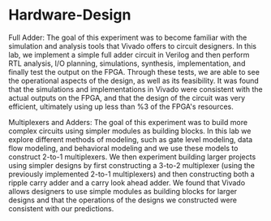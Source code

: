 # Hardware-Design

Full Adder: The goal of this experiment was to become familiar with the simulation and analysis tools that Vivado offers to circuit designers.  In this lab, we implement a simple full adder circuit in Verilog and then perform RTL analysis, I/O planning, simulations, synthesis, implementation, and finally test the output on the FPGA.  Through these tests, we are able to see the operational aspects of the design, as well as its feasibility.  It was found that the simulations and implementations in Vivado were consistent with the actual outputs on the FPGA, and that the design of the circuit was very efficient, ultimately using up less than %3 of the FPGA's resources.


Multiplexers and Adders: The goal of this experiment was to build more complex circuits using simpler modules as building blocks.  In this lab we explore different methods of modeling, such as gate level modeling, data flow modeling, and behavioral modeling and we use these models to construct 2-to-1 multiplexers.  We then experiment building larger projects using simpler designs by first constructing a 3-to-2 multiplexer (using the previously implemented 2-to-1 multiplexers) and then constructing both a ripple carry adder and a carry look ahead adder.  We found that Vivado allows designers to use simple modules as building blocks for larger designs and that the operations of the designs we constructed were consistent with our predictions. 

